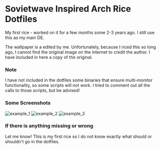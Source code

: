 # Sovietwave Inspired Arch Rice Dotfiles
My first rice - worked on it for a few months some 2-3 years ago. I still use this as my main DE.

The wallpaper is a edited by me. Unfortunately, because I riced this so long ago, I cannot find the original image on the internet to credit the author. I have included in here a copy of the original.
### Note
I have not included in the dotfiles some binaries that ensure multi-monitor functionality, so some scripts will not work. I tried to comment out all the calls to those scripts, but be advised!

### Some Screenshots
![example_1](https://github.com/XDead27/sovietwave-dotfiles/assets/32306451/581fa9ec-1bcc-47fa-bd9c-a882bf67ee2f)
![example_2](https://github.com/XDead27/sovietwave-dotfiles/assets/32306451/b018efa3-8d88-4e1a-90fa-e8d625ee81ed)
![example_3](https://github.com/XDead27/sovietwave-dotfiles/assets/32306451/e6dbb304-33a0-4bbd-8609-b82e0aa25232)
### If there is anything missing or wrong
Let me know! This is my first rice so I do not know exactly what should or shouldn't go in the dotfiles.
